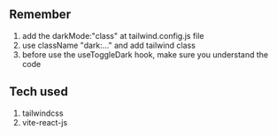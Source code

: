 ## Remember

1. add the darkMode:"class" at tailwind.config.js file
2. use className "dark:..." and add tailwind class
3. before use the useToggleDark hook, make sure you understand the code

## Tech used

1. tailwindcss
2. vite-react-js
